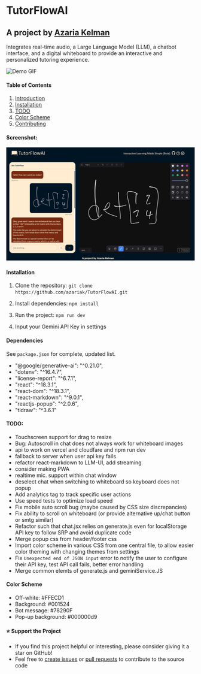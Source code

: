 # TutorFlowAI
## A project by [Azaria Kelman]((mailto:azaria.kelman@mail.utoronto.ca))
Integrates real-time audio, a Large Language Model (LLM), a chatbot interface, and a digital whiteboard to provide an interactive and personalized tutoring experience.

![Demo GIF](src\assets\Demos\TutorFlow-Demo.gif)

#### Table of Contents
1. [Introduction](#TutorFlowAI)
2. [Installation](#installation)
3. [TODO](#todo)
4. [Color Scheme](#color-Scheme)
5. [Contributing](#contributing)

#### Screenshot:
![Screenshot](src/assets/brand/screenshot.png)

#### Installation
1. Clone the repository: `git clone https://github.com/azariak/TutorFlowAI.git`

2. Install dependencies: `npm install`

3. Run the project: `npm run dev`

4. Input your Gemini API Key in settings


#### Dependencies
See `package.json` for complete, updated list.
- "@google/generative-ai": "^0.21.0",
- "dotenv": "^16.4.7",
- "license-report": "^6.7.1",
- "react": "^18.3.1",
- "react-dom": "^18.3.1",
- "react-markdown": "^9.0.1",
- "reactjs-popup": "^2.0.6",
- "tldraw": "^3.6.1"

#### TODO: 
- Touchscreen support for drag to resize
- Bug: Autoscroll in chat does not always work for whiteboard images
- api to work on vercel and cloudfare and npm run dev
- fallback to server when user api key fails
- refactor react-markdown to LLM-UI, add streaming
- consider making PWA
- realtime mic. support within chat window
- deselect chat when switching to whiteboard so keyboard does not popup
- Add analytics tag to track specific user actions
- Use speed tests to optimize load speed
- Fix mobile auto scroll bug (maybe caused by CSS size discrepancies)
- Fix ability to scroll on whiteboard (or provide alternative up/chat button or smtg similar)
- Refactor such that chat.jsx relies on generate.js even for localStorage API key to follow SRP and avoid duplicate code
- Merge popup css from header/footer css
- Import color scheme in various CSS from one central file, to allow easier color theming with changing themes from settings
- Fix `Unexpected end of JSON input` error to notify the user to configure their API key, test API call fails, better error handling
- Merge common elemts of generate.js and geminiService.JS

#### Color Scheme
- Off-white: #FFECD1
- Background: #001524
- Bot message: #78290F
- Pop-up background: #000000d9

#### ⭐ Support the Project
- If you find this project helpful or interesting, please consider giving it a star on GitHub! 
- Feel free to [create issues](https://github.com/azariak/TutorFlowAI/issues/new/choose) or [pull requests](https://github.com/azariak/TutorFlowAI/pulls) to contribute to the source code
